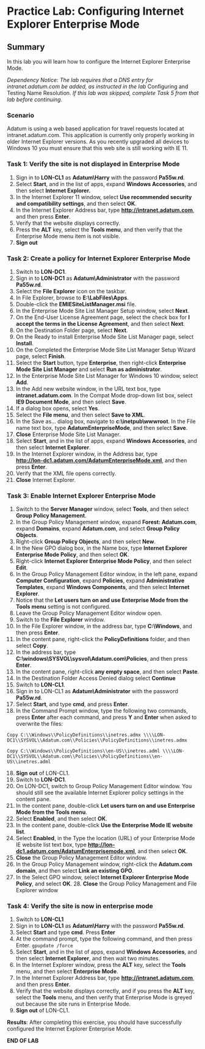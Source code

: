 # Practice Lab: Configuring Internet Explorer Enterprise Mode 

## Summary
In this lab you will learn how to configure the Internet Explorer Enterprise Mode.

_Dependency Notice: The lab requires that a DNS entry for intranet.adatum.com be added, as instructed in the lab_ Configuring and Testing Name Resolution. _If this lab was skipped, complete Task 5 from that lab before continuing._

### Scenario
Adatum is using a web based application for travel requests located at intranet.adatum.com. This application is currently only properly working in older Internet Explorer versions. As you recently upgraded all devices to Windows 10 you must ensure that this web site is still working with IE 11.


### Task 1: Verify the site is not displayed in Enterprise Mode
1.  Sign in to **LON-CL1** as **Adatum\\Harry** with the password **Pa55w.rd**.
2.  Select **Start**, and in the list of apps, expand **Windows
    Accessories**, and then select **Internet Explorer.**
3.  In the Internet Explorer 11 window, select **Use recommended security and
    compatibility settings**, and then select **OK**.
4.  In the Internet Explorer Address bar, type **http://intranet.adatum.com**,
    and then press **Enter**.
5.  Verify that the website displays correctly.
6.  Press the **ALT** key, select the **Tools menu**, and then verify that the Enterprise Mode menu item is not visible.
7.  **Sign out**

### Task 2: Create a policy for Internet Explorer Enterprise Mode
1.  Switch to **LON-DC1**.
2.  Sign in to **LON-DC1** as **Adatum\\Administrator** with the password **Pa55w.rd**.
3.  Select the **File Explorer** icon on the taskbar.
4.  In File Explorer, browse to **E:\\LabFiles\\Apps**.
5.  Double-click the **EMIESiteListManager.msi** file.
6.  In the Enterprise Mode Site List Manager Setup window, select **Next**.
7.  On the End-User License Agreement page, select the check box for **I accept
    the terms in the License Agreement**, and then select **Next**.
8.  On the Destination Folder page, select **Next**.
9.  On the Ready to install Enterprise Mode Site List Manager page, select
    **Install**.
10.  On the Completed the Enterprise Mode Site List Manager Setup Wizard page,
    select **Finish**.
11. Select the **Start** button, type **Enterprise**, then right-click **Enterprise
    Mode Site List Manager** and select **Run as administrator**.
12. In the Enterprise Mode Site List Manager for Windows 10 window, select
    **Add**.
13. In the Add new website window, in the URL text box, type
    **intranet.adatum.com**. In the Compat Mode drop-down list box, select **IE9
    Document Mode**, and then select **Save**.
14. If a dialog box opens, select **Yes**.
15. Select the **File menu**, and then select **Save to XML**.
16. In the Save as… dialog box, navigate to **c:\\inetpub\\wwwroot**. In the
    File name text box, type **AdatumEnterpriseMode**, and then select **Save**.
17. **Close** Enterprise Mode Site List Manager.
18. Select **Start**, and in the list of apps, expand **Windows
    Accessories**, and then select **Internet Explorer**.
19. In the Internet Explorer window, in the Address bar, type  
    **http://lon-dc1.adatum.com/AdatumEnterpriseMode.xml**, and then press
    **Enter**.
20. Verify that the XML file opens correctly.
21. **Close** Internet Explorer.

### Task 3: Enable Internet Explorer Enterprise Mode  
1.  Switch to the **Server Manager** window, select **Tools**, and then select
    **Group Policy Management**.
2.  In the Group Policy Management window, expand **Forest:
    Adatum.com**, expand **Domains**, expand **Adatum.com**, and select **Group
    Policy Objects**.
3.  Right-click **Group Policy Objects**, and then select **New**.
4.  In the New GPO dialog box, in the Name box, type **Internet Explorer Enterprise Mode Policy**,
    and then select **OK**.
5.  Right-click **Internet Explorer Enterprise Mode Policy**, and then select
    **Edit**.
6.  In the Group Policy Management Editor window, in the left pane, expand
    **Computer Configuration**, expand **Policies**, expand **Administrative
    Templates**, expand **Windows Components**, and then select **Internet
    Explorer**.
7.  Notice that the **Let users turn on and use Enterprise Mode from the Tools
    menu** setting is not configured.
8.  Leave the Group Policy Management Editor window open.
9.  Switch to the **File Explorer** window.
10. In the File Explorer window, in the address bar, type **C:\\Windows**, and
    then press **Enter**.
10. In the content pane, right-click the **PolicyDefinitions** folder, and then select
    **Copy**.
11. In the address bar, type **C:\\windows\\SYSVOL\\sysvol\\Adatum.com\\Policies**, and
    then press **Enter**.
12. In the content pane, right-click **any empty space**, and then select
    **Paste**.
13. In the Destination Folder Access Denied dialog select **Continue**
14. Switch to **LON-CL1**.
15. Sign in to LON-CL1 as **Adatum\\Administrator** with the password **Pa55w.rd**.
16. Select **Start**, and type **cmd**, and press **Enter**.
17. In the Command Prompt window, type the following two commands, press
    **Enter** after each command, and press **Y** and **Enter** when asked to
    overwrite the files:    
``` 
Copy C:\\Windows\\PolicyDefinitions\\inetres.admx \\\\LON-DC1\\SYSVOL\\Adatum.com\\Policies\\PolicyDefinitions\\inetres.admx
```
```
Copy C:\\Windows\\PolicyDefinitions\\en-US\\inetres.adml \\\\LON-DC1\\SYSVOL\\Adatum.com\\Policies\\PolicyDefinitions\\en-US\\inetres.adml
```
18.  **Sign out** of LON-CL1.
19.  Switch to **LON-DC1**.
20.  On LON-DC1, switch to Group Policy Management Editor window. You should
     still see the available Internet Explorer policy settings in the content
     pane.
21.  In the content pane, double-click **Let users turn on and use Enterprise
     Mode from the Tools menu**.
22.  Select **Enabled**, and then select **OK**.
23.  In the content pane, double-click **Use the Enterprise Mode IE website
     list**.
24.  Select **Enabled**, in the Type the location (URL) of your Enterprise Mode IE
     website list text box, type
     **http://lon-dc1.adatum.com/AdatumEnterprisemode.xml**, and then select
     **OK**.
25.  **Close** the Group Policy Management Editor window.
26.  In the Group Policy Management window, right-click the **Adatum.com
     domain**, and then select **Link an existing GPO**.
27.  In the Select GPO window, select **Internet Explorer Enterprise Mode
     Policy**, and select **OK**.
	28. **Close** the Group Policy Management and File Explorer window

### Task 4: Verify the site is now in enterprise mode
1.  Switch to **LON-CL1**
2.  Sign in to **LON-CL1** as **Adatum\\Harry** with the password **Pa55w.rd**.
3.  Select **Start** and type **cmd**. Press **Enter**
4.  At the command prompt, type the following command, and then press Enter. 
    `gpupdate /force`
5.  Select **Start**, and in the list of apps, expand **Windows
    Accessories**, and then select **Internet Explorer**, and then wait two minutes.
6.  In the Internet Explorer window, press the **ALT** key, select the **Tools**
    menu, and then select **Enterprise Mode**.
7.  In the Internet Explorer Address bar, type **http://intranet.adatum.com**,
    and then press **Enter**.
8.  Verify that the website displays correctly, and if you press the **ALT**
    key, select the **Tools** menu, and then verify that Enterprise Mode is
    greyed out because the site runs in Enterprise Mode.
9.  **Sign out** of LON-CL1.

**Results**: After completing this exercise, you should have successfully configured the Internet Explorer Enterprise Mode.

**END OF LAB**